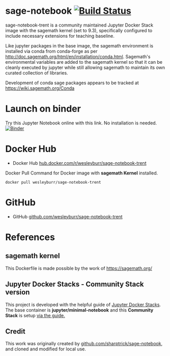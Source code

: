 # sage-notebook [![Build Status](https://travis-ci.org/wesleyburr/sage-notebook-trent.svg?branch=master)](https://travis-ci.org/wesleyburr/sage-notebook-trent)
sage-notebook-trent is a community maintained Jupyter Docker Stack image with the sagemath kernel (set to 9.3), specifically configured to
include necessary extensions for teaching baseline.

Like jupyter packages in the base image, the sagemath environment is installed via conda from conda-forge as per http://doc.sagemath.org/html/en/installation/conda.html. Sagemath's environmental variables are added to the sagemath kernel so that it can be cleanly executed by jupyter while still allowing sagemath to maintain its own curated collection of libraries.

Development of conda sage packages appears to be tracked at https://wiki.sagemath.org/Conda

# Launch on binder
Try this Jupyter Notebook online with this link. No installation is needed.
[![Binder](https://mybinder.org/badge_logo.svg)](https://mybinder.org/v2/gh/wesleyburr/sage-notebook-trent/main)

# Docker Hub
* Docker Hub [hub.docker.com/r/wesleyburr/sage-notebook-trent](https://hub.docker.com/r/wesleyburr/sage-notebook-trent)

Docker Pull Command for Docker image with **sagemath Kernel** installed.
```
docker pull wesleyburr/sage-notebook-trent
```

# GitHub
* GitHub [github.com/wesleyburr/sage-notebook-trent](https://github.com/wesleyburr/sage-notebook-trent)

# References
## sagemath kernel
This Dockerfile is made possible by the work of https://sagemath.org/

## Jupyter Docker Stacks - Community Stack version
This project is developed with the helpful guide of [Jupyter Docker Stacks](https://jupyter-docker-stacks.readthedocs.io/en/latest/). The base container is **jupyter/minimal-notebook** and this **Community Stack** is setup [via the guide.](https://jupyter-docker-stacks.readthedocs.io/en/latest/contributing/stacks.html)

## Credit
This work was originally created by [github.com/sharptrick/sage-notebook](SharpTrick), and cloned and modified for local use.
